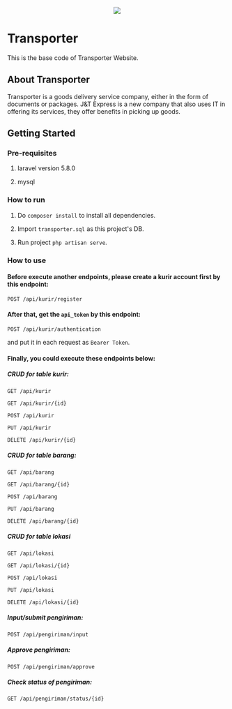 <p align="center"><img src="http://s3.amazonaws.com/gt7sp-prod/decal/16/28/76/4827877505209762816_1.png"></p>


# Transporter

This is the base code of Transporter Website.


## About Transporter

Transporter is a goods delivery service company, either in the form of documents or packages. J&T Express is a new company that also uses IT in offering its services, they offer benefits in picking up goods.


## Getting Started

### Pre-requisites
1. laravel version 5.8.0

2. mysql


### How to run
1. Do `composer install` to install all dependencies.

2. Import `transporter.sql` as this project's DB.

3. Run project `php artisan serve`.


### How to use
#### Before execute another endpoints, please create a kurir account first by this endpoint:

`POST /api/kurir/register` 


#### After that, get the `api_token` by this endpoint: 

`POST /api/kurir/authentication`

and put it in each request as `Bearer Token`.


#### Finally, you could execute these endpoints below:

##### CRUD for table kurir:

`GET /api/kurir`
    
`GET /api/kurir/{id}`

`POST /api/kurir`
    
`PUT /api/kurir`
    
`DELETE /api/kurir/{id}`


##### CRUD for table barang:
    
`GET /api/barang`
    
`GET /api/barang/{id}`    
    
`POST /api/barang`
    
`PUT /api/barang`
    
`DELETE /api/barang/{id}`


##### CRUD for table lokasi

`GET /api/lokasi`
    
`GET /api/lokasi/{id}`    
    
`POST /api/lokasi`
    
`PUT /api/lokasi`
    
`DELETE /api/lokasi/{id}`


##### Input/submit pengiriman:

`POST /api/pengiriman/input`
   

##### Approve pengiriman: 

`POST /api/pengiriman/approve`


##### Check status of pengiriman: 

`GET /api/pengiriman/status/{id}`

